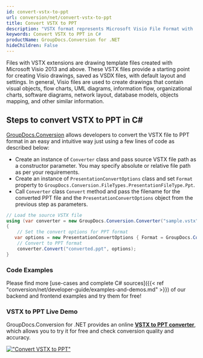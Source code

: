 ```yaml
---
id: convert-vstx-to-ppt
url: conversion/net/convert-vstx-to-ppt
title: Convert VSTX to PPT
description: "VSTX format represents Microsoft Visio File Format with .vstx extension. Learn how to convert VSTX to PPT file programmatically in C# language using GroupDocs.Conversion for .NET library."
keywords: Convert VSTX to PPT in C#
productName: GroupDocs.Conversion for .NET
hideChildren: False
---
```


Files with VSTX extensions are drawing template files created with Microsoft Visio 2013 and above. These VSTX files provide a starting point for creating Visio drawings, saved as VSDX files, with default layout and settings. In general, Visio files are used to create drawings that contain visual objects, flow charts, UML diagrams, information flow, organizational charts, software diagrams, network layout, database models, objects mapping, and other similar information.

## Steps to convert VSTX to PPT in C#

[GroupDocs.Conversion](https://products.groupdocs.com/conversion/net) allows developers to convert the VSTX file to PPT format in an easy and intuitive way just using a few lines of code as described below:

* Create an instance of `Converter` class and pass source VSTX file path as a constructor parameter. You may specify absolute or relative file path as per your requirements. 
* Create an instance of `PresentationConvertOptions` class and set `Format` property to `GroupDocs.Conversion.FileTypes.PresentationFileType.Ppt`.
* Call `Converter` class `Convert` method and pass the filename for the converted PPT file and the `PresentationConvertOptions` object from the previous step as parameters.

```csharp
// Load the source VSTX file
using (var converter = new GroupDocs.Conversion.Converter("sample.vstx"))
{
    // Set the convert options for PPT format
   var options = new PresentationConvertOptions { Format = GroupDocs.Conversion.FileTypes.PresentationFileType.Ppt };
    // Convert to PPT format
    converter.Convert("converted.ppt", options);
}
```

### Code Examples

Please find more [use-cases and complete C# sources]({{< ref "conversion/net/developer-guide/examples-and-demos.md" >}}) of our backend and frontend examples and try them for free!

### VSTX to PPT Live Demo

GroupDocs.Conversion for .NET provides an online [**VSTX to PPT converter**](https://products.groupdocs.app/conversion/vstx-to-ppt), which allows you to try it for free and check conversion quality and accuracy.

[!["Convert VSTX to PPT"](conversion/net/images/convert-to-ppt/convert-vstx-to-ppt.png)](https://products.groupdocs.app/conversion/vstx-to-ppt)